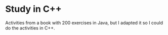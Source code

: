 # Study in C++

Activities from a book with 200 exercises in Java, but I adapted it so I could do the activities in C++.
